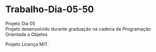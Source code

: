 # Trabalho-Dia-05-50
Projeto Dia 05 <br/>
Projeto desenvolvido durante graduação na cadeira de Programação Orientada a Objetos


Projeto Licença MIT. 
